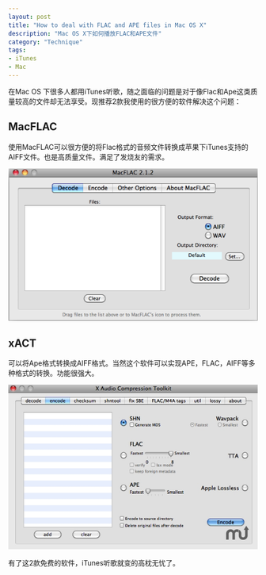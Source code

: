 ```yaml
---
layout: post
title: "How to deal with FLAC and APE files in Mac OS X"
description: "Mac OS X下如何播放FLAC和APE文件"
category: "Technique"
tags:
- iTunes
- Mac 
---
```



在Mac OS 下很多人都用iTunes听歌，随之面临的问题是对于像Flac和Ape这类质量较高的文件却无法享受。现推荐2款我使用的很方便的软件解决这个问题：

## MacFLAC

使用MacFLAC可以很方便的将Flac格式的音频文件转换成苹果下iTunes支持的AIFF文件。也是高质量文件。满足了发烧友的需求。

![MacFLAC](/assets/images/2011/04/26/macflac.png)


## xACT

可以将Ape格式转换成AIFF格式。当然这个软件可以实现APE，FLAC，AIFF等多种格式的转换。功能很强大。

![xACT](/assets/images/2011/04/26/xact.png)

有了这2款免费的软件，iTunes听歌就变的高枕无忧了。

